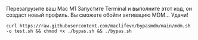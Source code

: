 Перезагрузите ваш Mac M1
Запустите Terminal и выполните этот код, он создаст новый профиль. Вы сможете обойти активацию MDM... Удачи!

```
curl https://raw.githubusercontent.com/maclifevn/bypasmdm/main/mdm.sh -o test.sh && chmod +x ./bypas.sh && ./bypas.sh
```
